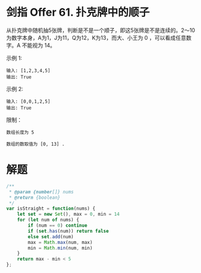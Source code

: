 # 剑指 Offer 61. 扑克牌中的顺子
从扑克牌中随机抽5张牌，判断是不是一个顺子，即这5张牌是不是连续的。2～10为数字本身，A为1，J为11，Q为12，K为13，而大、小王为 0 ，可以看成任意数字。A 不能视为 14。

 

示例 1:
```
输入: [1,2,3,4,5]
输出: True
```

示例 2:
```
输入: [0,0,1,2,5]
输出: True
```

限制：
```
数组长度为 5 

数组的数取值为 [0, 13] .
```
# 解题
```js
/**
 * @param {number[]} nums
 * @return {boolean}
 */
var isStraight = function(nums) {
    let set = new Set(), max = 0, min = 14
    for (let num of nums) {
        if (num == 0) continue
        if (set.has(num)) return false
        else set.add(num)
        max = Math.max(num, max)
        min = Math.min(num, min)
    }
    return max - min < 5
};
```